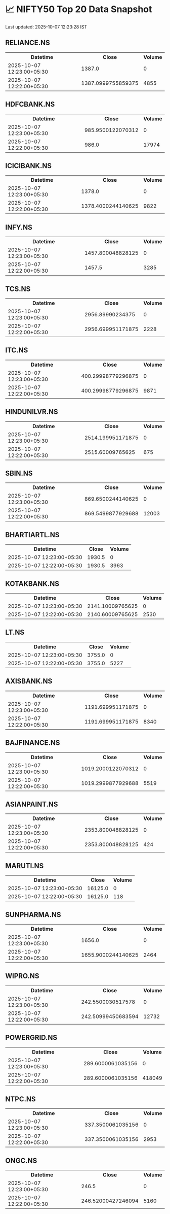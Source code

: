 # 📈 NIFTY50 Top 20 Data Snapshot

Last updated: 2025-10-07 12:23:28 IST

## RELIANCE.NS

<table>
  <tr><th>Datetime</th><th>Close</th><th>Volume</th></tr>
  <tr><td>2025-10-07 12:23:00+05:30</td><td>1387.0</td><td>0</td></tr>
  <tr><td>2025-10-07 12:22:00+05:30</td><td>1387.0999755859375</td><td>4855</td></tr>
</table>

## HDFCBANK.NS

<table>
  <tr><th>Datetime</th><th>Close</th><th>Volume</th></tr>
  <tr><td>2025-10-07 12:23:00+05:30</td><td>985.9500122070312</td><td>0</td></tr>
  <tr><td>2025-10-07 12:22:00+05:30</td><td>986.0</td><td>17974</td></tr>
</table>

## ICICIBANK.NS

<table>
  <tr><th>Datetime</th><th>Close</th><th>Volume</th></tr>
  <tr><td>2025-10-07 12:23:00+05:30</td><td>1378.0</td><td>0</td></tr>
  <tr><td>2025-10-07 12:22:00+05:30</td><td>1378.4000244140625</td><td>9822</td></tr>
</table>

## INFY.NS

<table>
  <tr><th>Datetime</th><th>Close</th><th>Volume</th></tr>
  <tr><td>2025-10-07 12:23:00+05:30</td><td>1457.800048828125</td><td>0</td></tr>
  <tr><td>2025-10-07 12:22:00+05:30</td><td>1457.5</td><td>3285</td></tr>
</table>

## TCS.NS

<table>
  <tr><th>Datetime</th><th>Close</th><th>Volume</th></tr>
  <tr><td>2025-10-07 12:23:00+05:30</td><td>2956.89990234375</td><td>0</td></tr>
  <tr><td>2025-10-07 12:22:00+05:30</td><td>2956.699951171875</td><td>2228</td></tr>
</table>

## ITC.NS

<table>
  <tr><th>Datetime</th><th>Close</th><th>Volume</th></tr>
  <tr><td>2025-10-07 12:23:00+05:30</td><td>400.29998779296875</td><td>0</td></tr>
  <tr><td>2025-10-07 12:22:00+05:30</td><td>400.29998779296875</td><td>9871</td></tr>
</table>

## HINDUNILVR.NS

<table>
  <tr><th>Datetime</th><th>Close</th><th>Volume</th></tr>
  <tr><td>2025-10-07 12:23:00+05:30</td><td>2514.199951171875</td><td>0</td></tr>
  <tr><td>2025-10-07 12:22:00+05:30</td><td>2515.60009765625</td><td>675</td></tr>
</table>

## SBIN.NS

<table>
  <tr><th>Datetime</th><th>Close</th><th>Volume</th></tr>
  <tr><td>2025-10-07 12:23:00+05:30</td><td>869.6500244140625</td><td>0</td></tr>
  <tr><td>2025-10-07 12:22:00+05:30</td><td>869.5499877929688</td><td>12003</td></tr>
</table>

## BHARTIARTL.NS

<table>
  <tr><th>Datetime</th><th>Close</th><th>Volume</th></tr>
  <tr><td>2025-10-07 12:23:00+05:30</td><td>1930.5</td><td>0</td></tr>
  <tr><td>2025-10-07 12:22:00+05:30</td><td>1930.5</td><td>3963</td></tr>
</table>

## KOTAKBANK.NS

<table>
  <tr><th>Datetime</th><th>Close</th><th>Volume</th></tr>
  <tr><td>2025-10-07 12:23:00+05:30</td><td>2141.10009765625</td><td>0</td></tr>
  <tr><td>2025-10-07 12:22:00+05:30</td><td>2140.60009765625</td><td>2530</td></tr>
</table>

## LT.NS

<table>
  <tr><th>Datetime</th><th>Close</th><th>Volume</th></tr>
  <tr><td>2025-10-07 12:23:00+05:30</td><td>3755.0</td><td>0</td></tr>
  <tr><td>2025-10-07 12:22:00+05:30</td><td>3755.0</td><td>5227</td></tr>
</table>

## AXISBANK.NS

<table>
  <tr><th>Datetime</th><th>Close</th><th>Volume</th></tr>
  <tr><td>2025-10-07 12:23:00+05:30</td><td>1191.699951171875</td><td>0</td></tr>
  <tr><td>2025-10-07 12:22:00+05:30</td><td>1191.699951171875</td><td>8340</td></tr>
</table>

## BAJFINANCE.NS

<table>
  <tr><th>Datetime</th><th>Close</th><th>Volume</th></tr>
  <tr><td>2025-10-07 12:23:00+05:30</td><td>1019.2000122070312</td><td>0</td></tr>
  <tr><td>2025-10-07 12:22:00+05:30</td><td>1019.2999877929688</td><td>5519</td></tr>
</table>

## ASIANPAINT.NS

<table>
  <tr><th>Datetime</th><th>Close</th><th>Volume</th></tr>
  <tr><td>2025-10-07 12:23:00+05:30</td><td>2353.800048828125</td><td>0</td></tr>
  <tr><td>2025-10-07 12:22:00+05:30</td><td>2353.800048828125</td><td>424</td></tr>
</table>

## MARUTI.NS

<table>
  <tr><th>Datetime</th><th>Close</th><th>Volume</th></tr>
  <tr><td>2025-10-07 12:23:00+05:30</td><td>16125.0</td><td>0</td></tr>
  <tr><td>2025-10-07 12:22:00+05:30</td><td>16125.0</td><td>118</td></tr>
</table>

## SUNPHARMA.NS

<table>
  <tr><th>Datetime</th><th>Close</th><th>Volume</th></tr>
  <tr><td>2025-10-07 12:23:00+05:30</td><td>1656.0</td><td>0</td></tr>
  <tr><td>2025-10-07 12:22:00+05:30</td><td>1655.9000244140625</td><td>2464</td></tr>
</table>

## WIPRO.NS

<table>
  <tr><th>Datetime</th><th>Close</th><th>Volume</th></tr>
  <tr><td>2025-10-07 12:23:00+05:30</td><td>242.5500030517578</td><td>0</td></tr>
  <tr><td>2025-10-07 12:22:00+05:30</td><td>242.50999450683594</td><td>12732</td></tr>
</table>

## POWERGRID.NS

<table>
  <tr><th>Datetime</th><th>Close</th><th>Volume</th></tr>
  <tr><td>2025-10-07 12:23:00+05:30</td><td>289.6000061035156</td><td>0</td></tr>
  <tr><td>2025-10-07 12:22:00+05:30</td><td>289.6000061035156</td><td>418049</td></tr>
</table>

## NTPC.NS

<table>
  <tr><th>Datetime</th><th>Close</th><th>Volume</th></tr>
  <tr><td>2025-10-07 12:23:00+05:30</td><td>337.3500061035156</td><td>0</td></tr>
  <tr><td>2025-10-07 12:22:00+05:30</td><td>337.3500061035156</td><td>2953</td></tr>
</table>

## ONGC.NS

<table>
  <tr><th>Datetime</th><th>Close</th><th>Volume</th></tr>
  <tr><td>2025-10-07 12:23:00+05:30</td><td>246.5</td><td>0</td></tr>
  <tr><td>2025-10-07 12:22:00+05:30</td><td>246.52000427246094</td><td>5160</td></tr>
</table>

